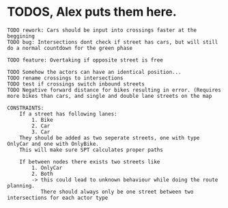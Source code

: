 # TODOS, Alex puts them here.
    TODO rework: Cars should be input into crossings faster at the beggining
    TODO bug: Intersections dont check if street has cars, but will still do a normal countdown for the green phase

	TODO feature: Overtaking if opposite street is free
    
    TODO Somehow the actors can have an identical position...
	TODO rename crossings to intersections
	TODO test if crossings switch inbound streets
    TODO Negative forward distance for bikes resulting in error. (Requires more bikes than cars, and single and double lane streets on the map

	CONSTRAINTS:
		If a street has following lanes:
			1. Bike
			2. Car
			3. Car
		They should be added as two seperate streets, one with type OnlyCar and one with OnlyBike.
		This will make sure SPT calculates proper paths

		If between nodes there exists two streets like
			1. OnlyCar
			2. Both
			-> this could lead to unknown behaviour while doing the route planning. 
			   There should always only be one street between two intersections for each actor type


